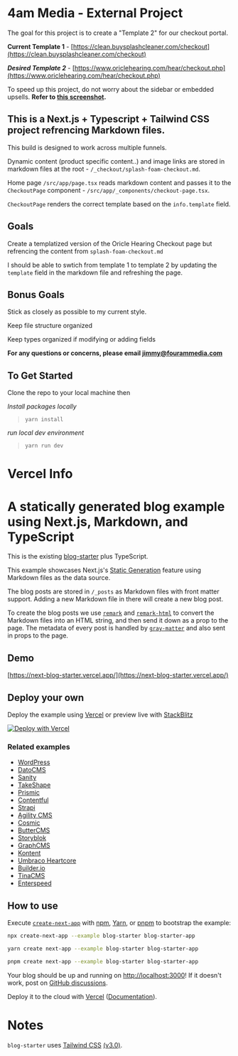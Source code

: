 # 4am Media - External Project

The goal for this project is to create a "Template 2" for our checkout portal.

**Current Template 1** - [https://clean.buysplashcleaner.com/checkout](https://clean.buysplashcleaner.com/checkout)

**_Desired Template 2_** - [https://www.oriclehearing.com/hear/checkout.php](https://www.oriclehearing.com/hear/checkout.php)

To speed up this project, do not worry about the sidebar or embedded upsells. **Refer to [this screenshot](https://i.imgur.com/P7OQBn6.jpeg).**

## This is a Next.js + Typescript + Tailwind CSS project refrencing Markdown files.

This build is designed to work across multiple funnels.

Dynamic content (product specific content..) and image links are stored in markdown files at the root - `/_checkout/splash-foam-checkout.md`.

Home page `/src/app/page.tsx` reads markdown content and passes it to the `CheckoutPage` component - `/src/app/_components/checkout-page.tsx`.

`CheckoutPage` renders the correct template based on the `info.template` field.

## Goals

Create a templatized version of the Oricle Hearing Checkout page but refrencing the content from `splash-foam-checkout.md`

I should be able to swtich from template 1 to template 2 by updating the `template` field in the markdown file and refreshing the page.

## Bonus Goals

Stick as closely as possible to my current style.

Keep file structure organized

Keep types organized if modifying or adding fields

**For any questions or concerns, please email jimmy@fourammedia.com**

## To Get Started

Clone the repo to your local machine then

_Install packages locally_

> `yarn install`

_run local dev environment_

> `yarn run dev`

# Vercel Info

# A statically generated blog example using Next.js, Markdown, and TypeScript

This is the existing [blog-starter](https://github.com/vercel/next.js/tree/canary/examples/blog-starter) plus TypeScript.

This example showcases Next.js's [Static Generation](https://nextjs.org/docs/app/building-your-application/routing/layouts-and-templates) feature using Markdown files as the data source.

The blog posts are stored in `/_posts` as Markdown files with front matter support. Adding a new Markdown file in there will create a new blog post.

To create the blog posts we use [`remark`](https://github.com/remarkjs/remark) and [`remark-html`](https://github.com/remarkjs/remark-html) to convert the Markdown files into an HTML string, and then send it down as a prop to the page. The metadata of every post is handled by [`gray-matter`](https://github.com/jonschlinkert/gray-matter) and also sent in props to the page.

## Demo

[https://next-blog-starter.vercel.app/](https://next-blog-starter.vercel.app/)

## Deploy your own

Deploy the example using [Vercel](https://vercel.com?utm_source=github&utm_medium=readme&utm_campaign=next-example) or preview live with [StackBlitz](https://stackblitz.com/github/vercel/next.js/tree/canary/examples/blog-starter)

[![Deploy with Vercel](https://vercel.com/button)](https://vercel.com/new/clone?repository-url=https://github.com/vercel/next.js/tree/canary/examples/blog-starter&project-name=blog-starter&repository-name=blog-starter)

### Related examples

- [WordPress](/examples/cms-wordpress)
- [DatoCMS](/examples/cms-datocms)
- [Sanity](/examples/cms-sanity)
- [TakeShape](/examples/cms-takeshape)
- [Prismic](/examples/cms-prismic)
- [Contentful](/examples/cms-contentful)
- [Strapi](/examples/cms-strapi)
- [Agility CMS](/examples/cms-agilitycms)
- [Cosmic](/examples/cms-cosmic)
- [ButterCMS](/examples/cms-buttercms)
- [Storyblok](/examples/cms-storyblok)
- [GraphCMS](/examples/cms-graphcms)
- [Kontent](/examples/cms-kontent)
- [Umbraco Heartcore](/examples/cms-umbraco-heartcore)
- [Builder.io](/examples/cms-builder-io)
- [TinaCMS](/examples/cms-tina/)
- [Enterspeed](/examples/cms-enterspeed)

## How to use

Execute [`create-next-app`](https://github.com/vercel/next.js/tree/canary/packages/create-next-app) with [npm](https://docs.npmjs.com/cli/init), [Yarn](https://yarnpkg.com/lang/en/docs/cli/create/), or [pnpm](https://pnpm.io) to bootstrap the example:

```bash
npx create-next-app --example blog-starter blog-starter-app
```

```bash
yarn create next-app --example blog-starter blog-starter-app
```

```bash
pnpm create next-app --example blog-starter blog-starter-app
```

Your blog should be up and running on [http://localhost:3000](http://localhost:3000)! If it doesn't work, post on [GitHub discussions](https://github.com/vercel/next.js/discussions).

Deploy it to the cloud with [Vercel](https://vercel.com/new?utm_source=github&utm_medium=readme&utm_campaign=next-example) ([Documentation](https://nextjs.org/docs/deployment)).

# Notes

`blog-starter` uses [Tailwind CSS](https://tailwindcss.com) [(v3.0)](https://tailwindcss.com/blog/tailwindcss-v3).
